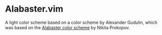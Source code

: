 # Alabaster.vim #

A light color scheme based on a color scheme by Alexander Gudulin, which was based on the [Alabaster color scheme](https://github.com/tonsky/sublime-scheme-alabaster/) by Nikita Prokopov.
